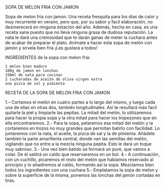 SOPA DE MELON FRIA CON JAMON

Sopa de melon fria con jamon. Una receta fresquita para los días de calor y muy recurrente en verano, pero que, 
por su sabor y facil elaboración, no desmerecerá en ninguna estación del año. Además, hecha en casa, es una receta 
sana puesto que no lleva ninguna grasa de dudosa reputación. La nata le dará una cremosidad que te darán ganas de 
meter la cuchara antes de acabar de preparar el plato. Anímate a hacer esta sopa de melón con jamón y sírvela bien 
fria ¡Les gustará a todos!

INGREDIENTES de la sopa con melon fria:

    1 melon bien maduro
    100g de jamon en lonchas
    150ml de nata para cocinar
    2 cucharadas de aceite de oliva virgen extra
    una pizca de sal y pimienta
 
RECETA DE LA SOPA DE MELON FRIA CON JAMON

1.– Cortamos el melón en cuatro partes a lo largo del mismo, y luego cada una de ellas en otras dos, 
también longitudinales. Así te resultará más facil quitarle la piel y limpiarle las pepitas. 
La mitad del melón, lo utilizaremos para hacer la propia sopa y la otra mitad para hacer los 
tropezones que en ella encontraremos.
2.- Para la sopa, pelaremos esa mitad del melón y la cortaremos en trozos no muy grandes que permitan batirlo con
facilidad. Lo juntaremos con la nata, el aceite, la pizca de sal y la de pimienta. Añádele también la parte 
amarillenta central, donde van las semillas del melón, vigilando que no entre a la mezcla ninguna pepita. 
Esto le dará un toque muy sabroso.
3.- Una vez bien batido se formará un puré, que vamos a colar. De él saldrá un caldo que reservaremos en un bol.
4.- A continuación, con un cuchillo, picaremos el resto del melón que habíamos reservado al principio y lo 
añadiremos al caldo, formando así la sopa. Mezclamos bien todos los ingredientes con una cuchara
5.- Emplatamos la sopa de melon y sobre la superficie de la misma, ponemos las lonchas del jamón cortadas en tiras.
